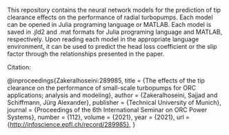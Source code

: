 This repository contains the neural network models for the prediction of tip clearance effects on the performance of radial turbopumps.
Each model can be opened in Julia programing language or MATLAB. Each model is saved in .jld2 and .mat formats for Julia programing language and MATLAB, respectively. Upon reading each model in the appropriate language environment, it can be used to predict the head loss coefficient or the slip factor through the relationships presented in the paper.


Citation:

@inproceedings{Zakeralhoseini:289985,
      title = {The effects of the tip clearance on the performance of  small-scale turbopumps for ORC applications; analysis and  modeling},
      author = {Zakeralhoseini, Sajjad and Schiffmann, Jürg Alexander},
      publisher = {Technical University of Munich},
      journal = {Proceedings of the 6th International Seminar on ORC Power  Systems},
      number = {112},
      volume = {2021},
      year = {2021},
      url = {http://infoscience.epfl.ch/record/289985},
}



